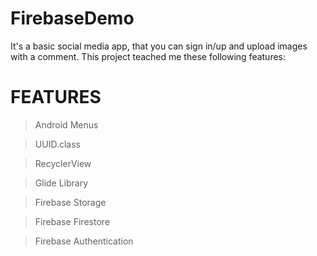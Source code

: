 # FirebaseDemo

It's a basic social media app, that you can sign in/up and upload images with a comment. This project teached me these following features:

# FEATURES
> Android Menus

> UUID.class

> RecyclerView

> Glide Library

> Firebase Storage

> Firebase Firestore 

> Firebase Authentication



